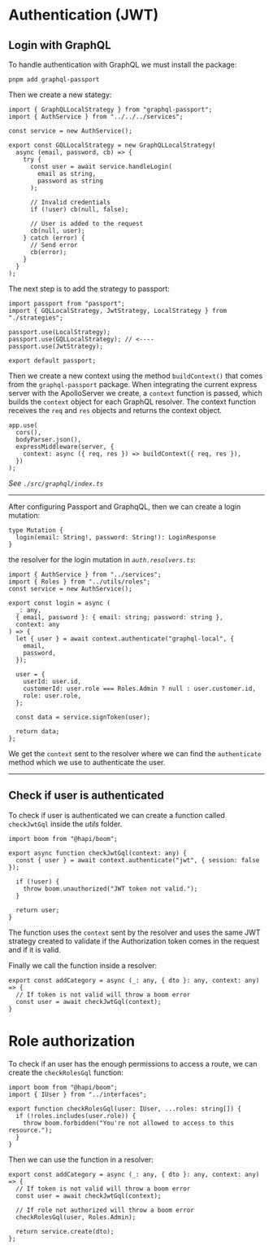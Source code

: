 # Authentication (JWT)

## Login with GraphQL

To handle authentication with GraphQL we must install the package:

    pnpm add graphql-passport

Then we create a new stategy:

    import { GraphQLLocalStrategy } from "graphql-passport";
    import { AuthService } from "../../../services";

    const service = new AuthService();

    export const GQLLocalStrategy = new GraphQLLocalStrategy(
      async (email, password, cb) => {
        try {
          const user = await service.handleLogin(
            email as string,
            password as string
          );

          // Invalid credentials
          if (!user) cb(null, false);

          // User is added to the request
          cb(null, user);
        } catch (error) {
          // Send error
          cb(error);
        }
      }
    );

The next step is to add the strategy to passport:

    import passport from "passport";
    import { GQLLocalStrategy, JwtStrategy, LocalStrategy } from "./strategies";

    passport.use(LocalStrategy);
    passport.use(GQLLocalStrategy); // <----
    passport.use(JwtStrategy);

    export default passport;

Then we create a new context using the method `buildContext()` that comes from the `graphql-passport` package. When integrating the current express server with the ApolloServer we create, a `context` function is passed, which builds the `context` object for each GraphQL resolver. The context function receives the `req` and `res` objects and returns the context object.

    app.use(
      cors(),
      bodyParser.json(),
      expressMiddleware(server, {
        context: async ({ req, res }) => buildContext({ req, res }),
      })
    );

_See `./src/graphql/index.ts`_

---

After configuring Passport and GraphqQL, then we can create a login mutation:

    type Mutation {
      login(email: String!, password: String!): LoginResponse
    }

the resolver for the login mutation in _`auth.resolvers.ts`_:

    import { AuthService } from "../services";
    import { Roles } from "../utils/roles";
    const service = new AuthService();

    export const login = async (
      _: any,
      { email, password }: { email: string; password: string },
      context: any
    ) => {
      let { user } = await context.authenticate("graphql-local", {
        email,
        password,
      });

      user = {
        userId: user.id,
        customerId: user.role === Roles.Admin ? null : user.customer.id,
        role: user.role,
      };

      const data = service.signToken(user);

      return data;
    };

We get the `context` sent to the resolver where we can find the `authenticate` method which we use to authenticate the user.

---

## Check if user is authenticated

To check if user is authenticated we can create a function called `checkJwtGql` inside the _utils_ folder.

    import boom from "@hapi/boom";

    export async function checkJwtGql(context: any) {
      const { user } = await context.authenticate("jwt", { session: false });

      if (!user) {
        throw boom.unauthorized("JWT token not valid.");
      }

      return user;
    }

The function uses the `context` sent by the resolver and uses the same JWT strategy created to validate if the Authorization token comes in the request and if it is valid.

Finally we call the function inside a resolver:

    export const addCategory = async (_: any, { dto }: any, context: any) => {
      // If token is not valid will throw a boom error
      const user = await checkJwtGql(context);
    }

# Role authorization

To check if an user has the enough permissions to access a route, we can create the `checkRolesGql` function:

    import boom from "@hapi/boom";
    import { IUser } from "../interfaces";

    export function checkRolesGql(user: IUser, ...roles: string[]) {
      if (!roles.includes(user.role)) {
        throw boom.forbidden("You're not allowed to access to this resource.");
      }
    }

Then we can use the function in a resolver:

    export const addCategory = async (_: any, { dto }: any, context: any) => {
      // If token is not valid will throw a boom error
      const user = await checkJwtGql(context);

      // If role not authorized will throw a boom error
      checkRolesGql(user, Roles.Admin);

      return service.create(dto);
    };
